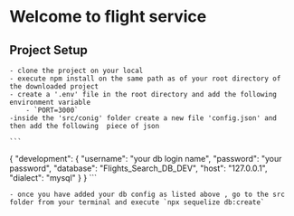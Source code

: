 # Welcome to flight service 

## Project Setup 
    - clone the project on your local
    - execute npm install on the same path as of your root directory of the downloaded project
    - create a '.env' file in the root directory and add the following environment variable
        - `PORT=3000`
    -inside the 'src/conig' folder create a new file 'config.json' and then add the following  piece of json

    ```
{
  "development": {
    "username": "your db login name",
    "password": "your password",
    "database": "Flights_Search_DB_DEV",
    "host": "127.0.0.1",
    "dialect": "mysql"
  }
}
    ```

    - once you have added your db config as listed above , go to the src folder from your terminal and execute `npx sequelize db:create`